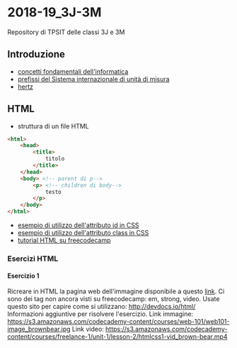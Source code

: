 # 2018-19_3J-3M
Repository di TPSIT delle classi 3J e 3M
## Introduzione
- [concetti fondamentali dell'informatica](http://aptiva.v2.cs.unibo.it/wiki/index.php/Concetti_fondamentali_dell%27Informatica)
- [prefissi del Sistema internazionale di unità di misura](https://it.wikipedia.org/wiki/Prefissi_del_Sistema_internazionale_di_unità_di_misura)
- [hertz](https://it.wikipedia.org/wiki/Hertz)

## HTML
- struttura di un file HTML
```html
<html>
	<head>
		<title>
			titolo
		</title>
	</head>
	<body> <!-- parent di p-->
		<p> <!-- children di body-->
			testo
		</p>
	</body>
</html>
```
- [esempio di utilizzo dell'attributo id in CSS](https://www.w3schools.com/css/tryit.asp?filename=trycss_syntax_id)
- [esempio di utilizzo dell'attributo class in CSS](https://www.w3schools.com/css/tryit.asp?filename=trycss_syntax_class)
- [tutorial HTML su freecodecamp](https://www.freecodecamp.org/)

### Esercizi HTML
#### Esercizio 1
Ricreare in HTML la pagina web dell'immagine disponibile a questo [link](https://github.com/angelogalanti/2018-19_3J-3M/blob/master/HTML%20es1.png).
Ci sono dei tag non ancora visti su freecodecamp: em, strong, video.
Usate questo sito per capire come si utilizzano: http://devdocs.io/html/
Informazioni aggiuntive per risolvere l'esercizio.
Link immagine: https://s3.amazonaws.com/codecademy-content/courses/web-101/web101-image_brownbear.jpg
Link video: https://s3.amazonaws.com/codecademy-content/courses/freelance-1/unit-1/lesson-2/htmlcss1-vid_brown-bear.mp4

